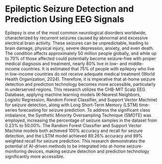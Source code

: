 # Epileptic Seizure Detection and Prediction Using EEG Signals 

Epilepsy is one of the most common neurological disorders worldwide, characterized by recurrent seizures caused by abnormal and excessive electrical brain activity. These seizures can be unpredictable, leading to brain damage, physical injury, severe depression, anxiety, and even death. The condition affects approximately 50 million people globally, and while up to 70% of those affected could potentially become seizure-free with proper medical diagnosis and treatment, nearly 80% live in low- and middle-income countries. It is estimated that 75% of people with epilepsy who live in low-income countries do not receive adequate medical treatment (World Health Organization, 2024). Therefore, it is imperative that at-home seizure detection and prediction technology becomes more accessible, particularly in underserved regions. This research utilizes the CHB-MIT Scalp EEG Database, applying machine learning models (K-Nearest Neighbors, Logistic Regression, Random Forest Classifier, and Support Vector Machine) for seizure detection, along with Long Short-Term Memory (LSTM) time-series forecasting for seizure prediction. To address the significant class imbalance, the Synthetic Minority Oversampling Technique (SMOTE) was employed, increasing the percentage of seizure samples in the dataset from 0.23% to 50.00%. The Random Forest Classifier and Support Vector Machine models both achieved 100% accuracy and recall for seizure detection, and the LSTM model achieved 89.26% accuracy and 89% weighted recall for seizure prediction. This research demonstrates the potential of AI-driven methods to be integrated into at-home seizure-monitoring devices, making seizure detection and prediction technology significantly more accessible.
